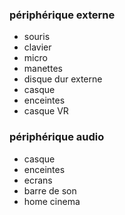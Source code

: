 ### périphérique externe
- souris
- clavier
- micro 
- manettes
- disque dur externe
- casque
- enceintes
- casque VR


### périphérique audio
- casque
- enceintes
- ecrans
- barre de son
- home cinema
